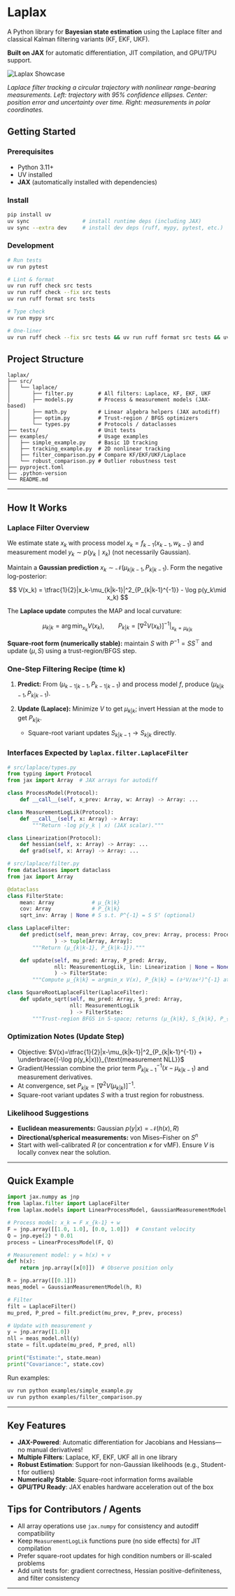 # Laplax

A Python library for **Bayesian state estimation** using the Laplace filter and classical Kalman filtering variants (KF, EKF, UKF).

**Built on JAX** for automatic differentiation, JIT compilation, and GPU/TPU support.

![Laplax Showcase](examples/plots/laplax_showcase.png)

*Laplace filter tracking a circular trajectory with nonlinear range-bearing measurements. Left: trajectory with 95% confidence ellipses. Center: position error and uncertainty over time. Right: measurements in polar coordinates.*

## Getting Started

### Prerequisites

* Python 3.11+
* UV installed
* **JAX** (automatically installed with dependencies)

### Install

```bash
pip install uv
uv sync                 # install runtime deps (including JAX)
uv sync --extra dev     # install dev deps (ruff, mypy, pytest, etc.)
```

### Development

```bash
# Run tests
uv run pytest

# Lint & format
uv run ruff check src tests
uv run ruff check --fix src tests
uv run ruff format src tests

# Type check
uv run mypy src

# One-liner
uv run ruff check --fix src tests && uv run ruff format src tests && uv run mypy src
```

## Project Structure

```
laplax/
├── src/
│   └── laplace/
│       ├── filter.py        # All filters: Laplace, KF, EKF, UKF
│       ├── models.py        # Process & measurement models (JAX-based)
│       ├── math.py          # Linear algebra helpers (JAX autodiff)
│       ├── optim.py         # Trust-region / BFGS optimizers
│       └── types.py         # Protocols / dataclasses
├── tests/                   # Unit tests
├── examples/                # Usage examples
│   ├── simple_example.py    # Basic 1D tracking
│   ├── tracking_example.py  # 2D nonlinear tracking
│   ├── filter_comparison.py # Compare KF/EKF/UKF/Laplace
│   └── robust_comparison.py # Outlier robustness test
├── pyproject.toml
├── .python-version
└── README.md
```

---

## How It Works

### Laplace Filter Overview

We estimate state $x_k$ with process model $x_k = f_{k-1}(x_{k-1}, w_{k-1})$ and measurement model $y_k \sim p(y_k \mid x_k)$ (not necessarily Gaussian).

Maintain a **Gaussian prediction** $x_k \sim \mathcal{N}(\mu_{k|k-1}, P_{k|k-1})$.
Form the negative log-posterior:

$$
V(x_k) = \tfrac{1}{2}|x_k-\mu_{k|k-1}|^2_{P_{k|k-1}^{-1}} - \log p(y_k\mid x_k)
$$

The **Laplace update** computes the MAP and local curvature:

$$
\mu_{k|k} = \arg\min_{x_k} V(x_k), \qquad
P_{k|k} = \left[\nabla^2 V(x_k)\right]^{-1}\Big|_{x_k=\mu_{k|k}}
$$

**Square-root form (numerically stable):** maintain $S$ with $P^{-1}=SS^\top$ and update $(\mu, S)$ using a trust-region/BFGS step.

### One-Step Filtering Recipe (time k)

1. **Predict:** From $(\mu_{k-1|k-1}, P_{k-1|k-1})$ and process model $f$, produce $(\mu_{k|k-1}, P_{k|k-1})$.
2. **Update (Laplace):** Minimize $V$ to get $\mu_{k|k}$; invert Hessian at the mode to get $P_{k|k}$.

   * Square-root variant updates $S_{k|k-1} \to S_{k|k}$ directly.

### Interfaces Expected by `laplax.filter.LaplaceFilter`

```python
# src/laplace/types.py
from typing import Protocol
from jax import Array  # JAX arrays for autodiff

class ProcessModel(Protocol):
    def __call__(self, x_prev: Array, w: Array) -> Array: ...

class MeasurementLogLik(Protocol):
    def __call__(self, x: Array) -> Array:
        """Return -log p(y_k | x) (JAX scalar)."""

class Linearization(Protocol):
    def hessian(self, x: Array) -> Array: ...
    def grad(self, x: Array) -> Array: ...
```

```python
# src/laplace/filter.py
from dataclasses import dataclass
from jax import Array

@dataclass
class FilterState:
    mean: Array            # μ_{k|k}
    cov: Array             # P_{k|k}
    sqrt_inv: Array | None # S s.t. P^{-1} = S Sᵀ (optional)

class LaplaceFilter:
    def predict(self, mean_prev: Array, cov_prev: Array, process: ProcessModel
               ) -> tuple[Array, Array]:
        """Return (μ_{k|k-1}, P_{k|k-1})."""

    def update(self, mu_pred: Array, P_pred: Array,
               nll: MeasurementLogLik, lin: Linearization | None = None
               ) -> FilterState:
        """Compute μ_{k|k} = argmin_x V(x), P_{k|k} = (∂²V/∂x²)^{-1} at μ_{k|k}."""

class SquareRootLaplaceFilter(LaplaceFilter):
    def update_sqrt(self, mu_pred: Array, S_pred: Array,
                    nll: MeasurementLogLik
                    ) -> FilterState:
        """Trust-region BFGS in S-space; returns (μ_{k|k}, S_{k|k}, P_{k|k})."""
```

### Optimization Notes (Update Step)

* Objective: $V(x)=\tfrac{1}{2}|x-\mu_{k|k-1}|^2_{P_{k|k-1}^{-1}} + \underbrace{(-\log p(y_k|x))}_{\text{measurement NLL}}$
* Gradient/Hessian combine the prior term $P_{k|k-1}^{-1}(x-\mu_{k|k-1})$ and measurement derivatives.
* At convergence, set $P_{k|k} = [\nabla^2 V(\mu_{k|k})]^{-1}$.
* Square-root variant updates $S$ with a trust region for robustness.

### Likelihood Suggestions

* **Euclidean measurements:** Gaussian $p(y|x)=\mathcal{N}(h(x), R)$
* **Directional/spherical measurements:** von Mises–Fisher on $S^n$
* Start with well-calibrated $R$ (or concentration $\kappa$ for vMF). Ensure $V$ is locally convex near the solution.

---

## Quick Example

```python
import jax.numpy as jnp
from laplax.filter import LaplaceFilter
from laplax.models import LinearProcessModel, GaussianMeasurementModel

# Process model: x_k = F x_{k-1} + w
F = jnp.array([[1.0, 1.0], [0.0, 1.0]])  # Constant velocity
Q = jnp.eye(2) * 0.01
process = LinearProcessModel(F, Q)

# Measurement model: y = h(x) + v
def h(x):
    return jnp.array([x[0]])  # Observe position only

R = jnp.array([[0.1]])
meas_model = GaussianMeasurementModel(h, R)

# Filter
filt = LaplaceFilter()
mu_pred, P_pred = filt.predict(mu_prev, P_prev, process)

# Update with measurement y
y = jnp.array([1.0])
nll = meas_model.nll(y)
state = filt.update(mu_pred, P_pred, nll)

print("Estimate:", state.mean)
print("Covariance:", state.cov)
```

Run examples:
```bash
uv run python examples/simple_example.py
uv run python examples/filter_comparison.py
```

---

## Key Features

* **JAX-Powered**: Automatic differentiation for Jacobians and Hessians—no manual derivatives!
* **Multiple Filters**: Laplace, KF, EKF, UKF all in one library
* **Robust Estimation**: Support for non-Gaussian likelihoods (e.g., Student-t for outliers)
* **Numerically Stable**: Square-root information forms available
* **GPU/TPU Ready**: JAX enables hardware acceleration out of the box

## Tips for Contributors / Agents

* All array operations use `jax.numpy` for consistency and autodiff compatibility
* Keep `MeasurementLogLik` functions pure (no side effects) for JIT compilation
* Prefer square-root updates for high condition numbers or ill-scaled problems
* Add unit tests for: gradient correctness, Hessian positive-definiteness, and filter consistency

---
